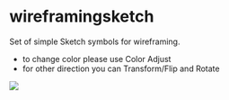 # wireframingsketch
Set of simple Sketch symbols for wireframing.

- to change color please use Color Adjust
- for other direction you can Transform/Flip and Rotate

![](https://raw.githubusercontent.com/mariuszostrowski/wireframingsketch/master/preview.gif)
